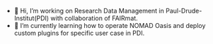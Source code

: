 - 👋 Hi, I’m working on Research Data Management in Paul-Drude-Institut(PDI) with collaboration of FAIRmat.
- 🌱 I’m currently learning how to operate NOMAD Oasis and deploy custom plugins for specific user case in PDI.
